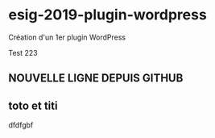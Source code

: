# esig-2019-plugin-wordpress
Création d'un 1er plugin WordPress

Test 223

## NOUVELLE LIGNE DEPUIS GITHUB

## toto et titi

dfdfgbf
